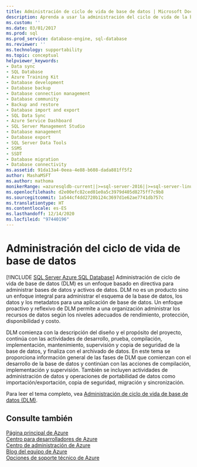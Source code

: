 ```yaml
---
title: Administración de ciclo de vida de base de datos | Microsoft Docs
description: Aprenda a usar la administración del ciclo de vida de la base de datos en SQL Server para administrar bases de datos y recursos de datos para el rendimiento, la protección, la disponibilidad y el costo.
ms.custom: ''
ms.date: 03/01/2017
ms.prod: sql
ms.prod_service: database-engine, sql-database
ms.reviewer: ''
ms.technology: supportability
ms.topic: conceptual
helpviewer_keywords:
- Data sync
- SQL Database
- Azure Training Kit
- Database development
- Database backup
- Database connection management
- Database community
- Backup and restore
- Database import and export
- SQL Data Sync
- Azure Service Dashboard
- SQL Server Management Studio
- Database management
- Database export
- SQL Server Data Tools
- SSMS
- SSDT
- Database migration
- Database connectivity
ms.assetid: 91da13a4-0eea-4e88-b608-dada881ff5f2
author: MashaMSFT
ms.author: mathoma
monikerRange: =azuresqldb-current||>=sql-server-2016||>=sql-server-linux-2017||=azuresqldb-mi-current
ms.openlocfilehash: d2e00efc82ced01e0a5c3979d405d8275ff7c9b8
ms.sourcegitcommit: 1a544cf4dd2720b124c3697d1e62ae7741db757c
ms.translationtype: HT
ms.contentlocale: es-ES
ms.lasthandoff: 12/14/2020
ms.locfileid: "97440196"
---
```

# <a name="database-lifecycle-management"></a>Administración del ciclo de vida de base de datos
[!INCLUDE [SQL Server Azure SQL Database](../includes/applies-to-version/sql-asdb.md)]
  Administración de ciclo de vida de base de datos (DLM) es un enfoque basado en directiva para administrar bases de datos y activos de datos. DLM no es un producto sino un enfoque integral para administrar el esquema de la base de datos, los datos y los metadatos para una aplicación de base de datos. Un enfoque proactivo y reflexivo de DLM permite a una organización administrar los recursos de datos según los niveles adecuados de rendimiento, protección, disponibilidad y costo.  
  
 DLM comienza con la descripción del diseño y el propósito del proyecto, continúa con las actividades de desarrollo, prueba, compilación, implementación, mantenimiento, supervisión y copia de seguridad de la base de datos, y finaliza con el archivado de datos. En este tema se proporciona información general de las fases de DLM que comienzan con el desarrollo de la base de datos y continúan con las acciones de compilación, implementación y supervisión. También se incluyen actividades de administración de datos y operaciones de portabilidad de datos como importación/exportación, copia de seguridad, migración y sincronización.  
  
 Para leer el tema completo, vea [Administración de ciclo de vida de base de datos (DLM)](/previous-versions/sql/sql-server-guides/jj907294(v=sql.110)).  
  
## <a name="see-also"></a>Consulte también  
 [Página principal de Azure](https://www.windowsazure.com/)   
 [Centro para desarrolladores de Azure](https://www.windowsazure.com/develop/overview/)   
 [Centro de administración de Azure](https://www.windowsazure.com/manage/overview/)   
 [Blog del equipo de Azure](https://www.windowsazure.com/community/blog/)   
 [Opciones de soporte técnico de Azure](https://www.windowsazure.com/support/contact/)  
  
